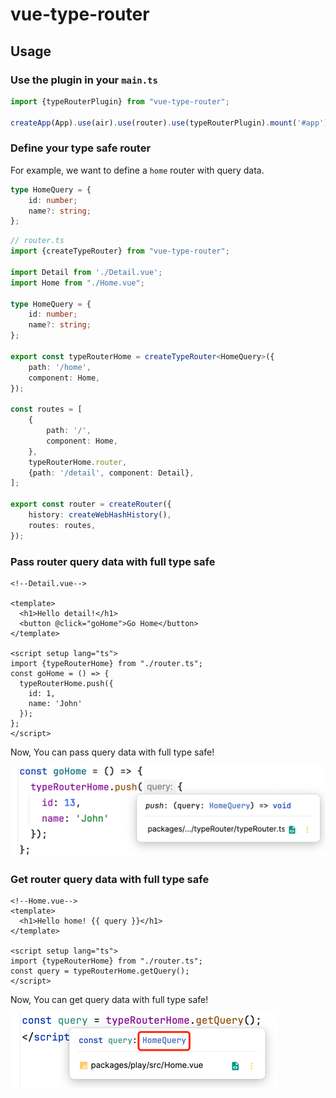 # vue-type-router

## Usage
### Use the plugin in your `main.ts`
```ts
import {typeRouterPlugin} from "vue-type-router";

createApp(App).use(air).use(router).use(typeRouterPlugin).mount('#app');
```

### Define your type safe router
For example, we want to define a `home` router with query data.

```ts
type HomeQuery = {
    id: number;
    name?: string;
};
```

```ts
// router.ts
import {createTypeRouter} from "vue-type-router";

import Detail from './Detail.vue';
import Home from "./Home.vue";

type HomeQuery = {
    id: number;
    name?: string;
};

export const typeRouterHome = createTypeRouter<HomeQuery>({
    path: '/home',
    component: Home,
});

const routes = [
    {
        path: '/',
        component: Home,
    },
    typeRouterHome.router,
    {path: '/detail', component: Detail},
];

export const router = createRouter({
    history: createWebHashHistory(),
    routes: routes,
});
```
### Pass router query data with full type safe
```vue
<!--Detail.vue-->

<template>
  <h1>Hello detail!</h1>
  <button @click="goHome">Go Home</button>
</template>

<script setup lang="ts">
import {typeRouterHome} from "./router.ts";
const goHome = () => {
  typeRouterHome.push({
    id: 1,
    name: 'John'
  });
};
</script>
```
Now, You can pass query data with full type safe!

![img_1.png](img_1.png)

### Get router query data with full type safe
```vue
<!--Home.vue-->
<template>
  <h1>Hello home! {{ query }}</h1>
</template>

<script setup lang="ts">
import {typeRouterHome} from "./router.ts";
const query = typeRouterHome.getQuery();
</script>
```
Now, You can get query data with full type safe!

![img.png](img.png)